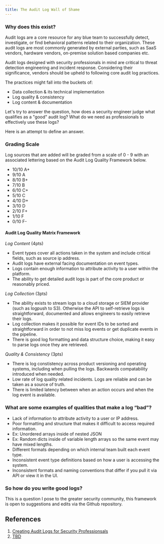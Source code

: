 ```yaml
---
title: The Audit Log Wall of Shame
---
```


### Why does this exist?

Audit logs are a core resource for any blue team to successfully detect, investigate, or find behavioral patterns related to their organization. These audit logs are most commonly generated by external parties, such as SaaS vendors, hardware vendors, on-premise solution based companies etc.

Audit logs designed with security professionals in mind are critical to threat detection engineering and incident response. Considering their significance, vendors should be upheld to following core audit log practices.

The practices might fall into the buckets of:

- Data collection & its technical implementation
- Log quality & consistency
- Log content & documentation

Let's try to answer the question, how does a security engineer judge what qualifies as a "good" audit log? What do we need as professionals to effectively use these logs?

Here is an attempt to define an answer.

### Grading Scale
Log sources that are added will be graded from a scale of 0 - 9 with an associated lettering based on the Audit Log Quality Framework below.

- 10/10 A+
- 9/10 A
- 8/10 B+
- 7/10 B
- 6/10 C+
- 5/10 C
- 4/10 D+
- 3/10 D
- 2/10 F+
- 1/10 F
- 0/10 F-

#### Audit Log Quality Matrix Framework

*Log Content* (4pts)
- Event types cover all actions taken in the system and include critical fields, such as source ip address.
- Audit logs have external facing documentation on event types.
- Logs contain enough information to attribute activity to a user within the platform.
- The ability to get detailed audit logs is part of the core product or reasonably priced.

*Log Collection* (3pts)
- The ability exists to stream logs to a cloud storage or SIEM provider (such as logpush to S3). Otherwise the API to self-retrieve logs is straightforward, documented and allows engineers to easily retrieve their logs. 
- Log collection makes it possible for event IDs to be sorted and straightforward in order to not miss log events or get duplicate events in the pipeline.
- There is good log formatting and data structure choice, making it easy to parse logs once they are retrieved.

*Quality & Consistency* (3pts)
- There is log constistency across product versioning and operating systems, including when pulling the logs. Backwards compatability introduced when needed.
- Low rate of log quality related incidents. Logs are reliable and can be taken as a source of truth.
- There is limited latency between when an action occurs and when the log event is available.

### What are some examples of qualities that make a log “bad”?

- Lack of information to attribute activity to a user or IP address.
- Poor formatting and structure that makes it difficult to access required information.
-   Ex: Unordered arrays inside of nested JSON
-   Ex: Random dicts inside of variable length arrays so the same event may have mixed lengths.
- Different formats depending on which internal team built each event type.
- Inconsistent event type definitions based on how a user is accessing the system.
- Inconsistent formats and naming conventions that differ if you pull it via API or view it in the UI.

### So how do you write good logs?

This is a question I pose to the greater security community, this framework is open to suggestions and edits via the Github repository.


## References

1. [Creating Audit Logs for Security Professionsals](https://medium.com/@julieasparks/creating-audit-logs-for-security-professionals-2f81b4046bce)
2. [TBD](https://twitter.com)
